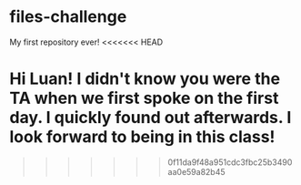 files-challenge
===============

My first repository ever!
<<<<<<< HEAD

Hi Luan! I didn't know you were the TA when we first spoke on the first day. I quickly found out afterwards. I look forward to being in this class!
=======
>>>>>>> 0f11da9f48a951cdc3fbc25b3490aa0e59a82b45
